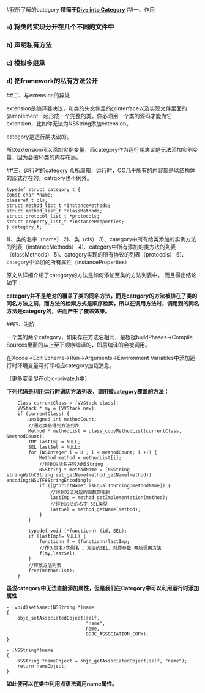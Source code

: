 #我所了解的category
**精简于[Dive into Category](http://tech.meituan.com/DiveIntoCategory.html)**
##一、作用

###	a) 将类的实现分开在几个不同的文件中
###	b) 声明私有方法
###	c) 模拟多继承
###	d) 把framework的私有方法公开

##二、与extension的异处

extension是编译器决议，和类的头文件里的@interface以及实现文件里面的@implement一起形成一个完整的类。你必须用一个类的源码才能为它extension，比如你无法为NSString添加extension。

category是运行期决议的。

所以extension可以添加实例变量，而category作为运行期决议是无法添加实例变量，因为会破坏类的内存布局。

##三、运行时的category
众所周知，运行时，OC几乎所有的内容都是以结构体的形式存在的。catrgory也不例外。

	typedef struct category_t {
    const char *name;
    classref_t cls;
    struct method_list_t *instanceMethods;
    struct method_list_t *classMethods;
    struct protocol_list_t *protocols;
    struct property_list_t *instanceProperties;
	} category_t;
1)、类的名字（name）
2)、类（cls）
3)、category中所有给类添加的实例方法的列表（instanceMethods）
4)、category中所有添加的类方法的列表（classMethods）
5)、category实现的所有协议的列表（protocols）
6)、category中添加的所有属性（instanceProperties）

原文从详细介绍了category的方法是如何添加至类的方法列表中。
而且得出结论如下：

**category并不是绝对的覆盖了类的同名方法，而是catrgory的方法被排在了类的同名方法之前，而方法的检索方式是顺序检索，所以在调用方法时，调用到的同名方法是category的，进而产生了覆盖效果。**

##四、进阶

一个类的两个category，如果存在方法名相同，是根据buildPhases->Compile Sources里面的从上至下顺序编译的，即后编译的会被调用。

在Xcode->Edit Scheme->Run->Arguments->Environment Variables中添加运行时环境变量可打印相应category加载消息。

（更多变量尽在objc-private.h中）

**下列代码是利用运行时遍历方法列表，调用被category覆盖的方法：**

```
    Class currentClass = [VVStack class];
    VVStack * my = [VVStack new];
    if (currentClass) {
        unsigned int methodCount;
        //通过类名得到方法列表
        Method * methodList = class_copyMethodList(currentClass, &methodCount);
        IMP lastImp = NULL;
        SEL lastSel = NULL;
        for (NSInteger i = 0 ; i < methodCount; i ++) {
            Method method = methodList[i];
            //得到方法名并转为NSString
            NSString * methodName = [NSString stringWithCString:sel_getName(method_getName(method)) encoding:NSUTF8StringEncoding];
            if ([@"printName" isEqualToString:methodName]) {
                //得到方法对应的函数的指针
                lastImp = method_getImplementation(method);
                //得到方法的名字 SEL类型
                lastSel = method_getName(method);
            }
        }
        
        typedef void (*functionn) (id, SEL);
        if (lastImp!= NULL) {
            functionn f = (functionn)lastImp;
            //传入类名/实例名 、方法的SEL、对应参数 开始调用方法
            f(my,lastSel);
        }
        //释放方法列表
        free(methodList);
    }

```
**虽说category中无法直接添加属性，但是我们在Category中可以利用运行时添加属性：**

```
- (void)setName:(NSString *)name
{
    objc_setAssociatedObject(self,
                             "name",
                             name,
                             OBJC_ASSOCIATION_COPY);
}

- (NSString*)name
{
    NSString *nameObject = objc_getAssociatedObject(self, "name");
    return nameObject;
}
```
**如此便可以在类中利用点语法调用name属性。**